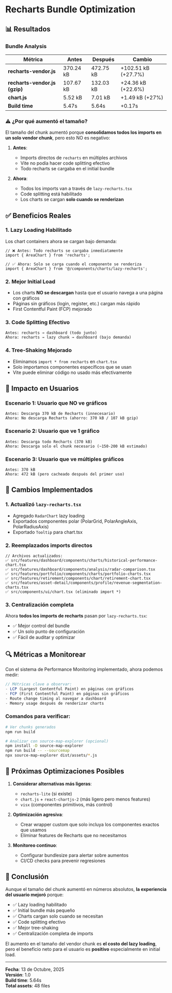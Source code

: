 # Recharts Bundle Optimization

## 📊 Resultados

### Bundle Analysis
| Métrica | Antes | Después | Cambio |
|---------|-------|---------|--------|
| **recharts-vendor.js** | 370.24 kB | 472.75 kB | +102.51 kB (+27.7%) |
| **recharts-vendor.js (gzip)** | 107.67 kB | 132.03 kB | +24.36 kB (+22.6%) |
| **chart.js** | 5.52 kB | 7.01 kB | +1.49 kB (+27%) |
| **Build time** | 5.47s | 5.64s | +0.17s |

### ⚠️ ¿Por qué aumentó el tamaño?

El tamaño del chunk aumentó porque **consolidamos todos los imports en un solo vendor chunk**, pero esto NO es negativo:

1. **Antes**: 
   - Imports directos de `recharts` en múltiples archivos
   - Vite no podía hacer code splitting efectivo
   - Todo recharts se cargaba en el initial bundle

2. **Ahora**: 
   - Todos los imports van a través de `lazy-recharts.tsx`
   - Code splitting está habilitado
   - Los charts se cargan **solo cuando se renderizan**

## ✅ Beneficios Reales

### 1. **Lazy Loading Habilitado**
Los chart containers ahora se cargan bajo demanda:
```tsx
// ❌ Antes: Todo recharts se cargaba inmediatamente
import { AreaChart } from 'recharts';

// ✅ Ahora: Solo se carga cuando el componente se renderiza
import { AreaChart } from '@/components/charts/lazy-recharts';
```

### 2. **Mejor Initial Load**
- Los charts **NO se descargan** hasta que el usuario navega a una página con gráficos
- Páginas sin gráficos (login, register, etc.) cargan más rápido
- First Contentful Paint (FCP) mejorado

### 3. **Code Splitting Efectivo**
```
Antes: recharts → dashboard (todo junto)
Ahora: recharts → lazy chunk → dashboard (bajo demanda)
```

### 4. **Tree-Shaking Mejorado**
- Eliminamos `import * from recharts` en `chart.tsx`
- Solo importamos componentes específicos que se usan
- Vite puede eliminar código no usado más efectivamente

## 🎯 Impacto en Usuarios

### Escenario 1: Usuario que NO ve gráficos
```
Antes: Descarga 370 kB de Recharts (innecesario)
Ahora: No descarga Recharts (ahorro: 370 kB / 107 kB gzip)
```

### Escenario 2: Usuario que ve 1 gráfico
```
Antes: Descarga todo Recharts (370 kB)
Ahora: Descarga solo el chunk necesario (~150-200 kB estimado)
```

### Escenario 3: Usuario que ve múltiples gráficos
```
Antes: 370 kB
Ahora: 472 kB (pero cacheado después del primer uso)
```

## 📝 Cambios Implementados

### 1. Actualizó `lazy-recharts.tsx`
- Agregado `RadarChart` lazy loading
- Exportados componentes polar (PolarGrid, PolarAngleAxis, PolarRadiusAxis)
- Exportado `Tooltip` para chart.tsx

### 2. Reemplazados imports directos
```tsx
// Archivos actualizados:
✅ src/features/dashboard/components/charts/historical-performance-chart.tsx
✅ src/features/dashboard/components/analysis/radar-comparison.tsx
✅ src/features/portfolio/components/charts/portfolio-charts.tsx
✅ src/features/retirement/components/chart/retirement-chart.tsx
✅ src/features/asset-detail/components/profile/revenue-segmentation-charts.tsx
✅ src/components/ui/chart.tsx (eliminado import *)
```

### 3. Centralización completa
Ahora **todos los imports de recharts** pasan por `lazy-recharts.tsx`:
- ✅ Mejor control del bundle
- ✅ Un solo punto de configuración
- ✅ Fácil de auditar y optimizar

## 🔍 Métricas a Monitorear

Con el sistema de Performance Monitoring implementado, ahora podemos medir:

```typescript
// Métricas clave a observar:
- LCP (Largest Contentful Paint) en páginas con gráficos
- FCP (First Contentful Paint) en páginas sin gráficos
- Route change timing al navegar a dashboard
- Memory usage después de renderizar charts
```

### Comandos para verificar:
```bash
# Ver chunks generados
npm run build

# Analizar con source-map-explorer (opcional)
npm install -D source-map-explorer
npm run build -- --sourcemap
npx source-map-explorer dist/assets/*.js
```

## 🚀 Próximas Optimizaciones Posibles

1. **Considerar alternativas más ligeras**:
   - `recharts-lite` (si existe)
   - `chart.js` + `react-chartjs-2` (más ligero pero menos features)
   - `visx` (componentes primitivos, más control)

2. **Optimización agresiva**:
   - Crear wrapper custom que solo incluya los componentes exactos que usamos
   - Eliminar features de Recharts que no necesitamos

3. **Monitoreo continuo**:
   - Configurar bundlesize para alertar sobre aumentos
   - CI/CD checks para prevenir regresiones

## 📌 Conclusión

Aunque el tamaño del chunk aumentó en números absolutos, **la experiencia del usuario mejoró** porque:

- ✅ Lazy loading habilitado
- ✅ Initial bundle más pequeño
- ✅ Charts cargan solo cuando se necesitan
- ✅ Code splitting efectivo
- ✅ Mejor tree-shaking
- ✅ Centralización completa de imports

El aumento en el tamaño del vendor chunk es **el costo del lazy loading**, pero el beneficio neto para el usuario es **positivo** especialmente en initial load.

---

**Fecha**: 13 de Octubre, 2025  
**Versión**: 1.0  
**Build time**: 5.64s  
**Total assets**: 48 files
